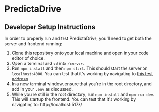 # PredictaDrive 

## Developer Setup Instructions 
In order to properly run and test PredictaDrive, you'll need to get both the server and frontend running:

1. Clone this repository onto your local machine and open in your code editor of choice.
2. Open a terminal and `cd` into `/server`.
3. Run `npm install` and then `npm start`. This should start the server on `localhost:4000`. You can test that it's working by navigating to [this test address](http://localhost:4000/nft/0x48f6EdC54Ae0706b5e6cFC33C342B49bf2dDb939). 
4. In a new terminal window, ensure that you're in the root directory, and add in your `.env` as discussed.
5. While you're still in the root directory, run `npm install` and `npm run dev`. This will startup the frontend. You can test that it's working by navigating to: http://localhost:5173/
